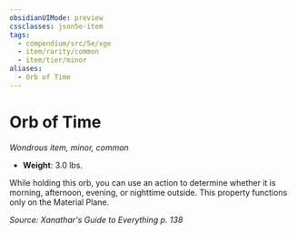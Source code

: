 ```yaml
---
obsidianUIMode: preview
cssclasses: json5e-item
tags:
  - compendium/src/5e/xge
  - item/rarity/common
  - item/tier/minor
aliases:
  - Orb of Time
---
```

# Orb of Time
*Wondrous item, minor, common*  

- **Weight**: 3.0 lbs.

While holding this orb, you can use an action to determine whether it is morning, afternoon, evening, or nighttime outside. This property functions only on the Material Plane.

*Source: Xanathar's Guide to Everything p. 138*
